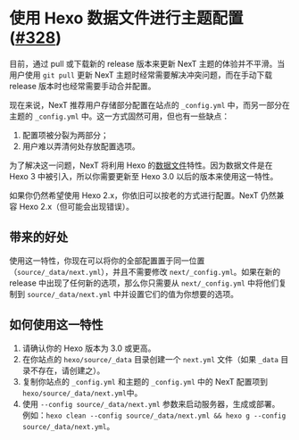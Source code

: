 # 使用 Hexo 数据文件进行主题配置 ([#328](https://github.com/iissnan/hexo-theme-next/issues/328))

目前，通过 pull 或下载新的 release 版本来更新 NexT 主题的体验并不平滑。当用户使用 `git pull` 更新 NexT 主题时经常需要解决冲突问题，而在手动下载 release 版本时也经常需要手动合并配置。

现在来说，NexT 推荐用户存储部分配置在站点的 `_config.yml` 中，而另一部分在主题的 `_config.yml` 中。这一方式固然可用，但也有一些缺点：
1. 配置项被分裂为两部分；
2. 用户难以弄清何处存放配置选项。

为了解决这一问题，NexT 将利用 Hexo 的[数据文件](https://hexo.io/docs/data-files.html)特性。因为数据文件是在 Hexo 3 中被引入，所以你需要更新至 Hexo 3.0 以后的版本来使用这一特性。

如果你仍然希望使用 Hexo 2.x，你依旧可以按老的方式进行配置。NexT 仍然兼容 Hexo 2.x（但可能会出现错误）。

## 带来的好处

使用这一特性，你现在可以将你的全部配置置于同一位置（`source/_data/next.yml`），并且不需要修改 `next/_config.yml`。如果在新的 release 中出现了任何新的选项，那么你只需要从 `next/_config.yml` 中将他们复制到 `source/_data/next.yml` 中并设置它们的值为你想要的选项。

## 如何使用这一特性

1. 请确认你的 Hexo 版本为 3.0 或更高。
2. 在你站点的 `hexo/source/_data` 目录创建一个 `next.yml` 文件（如果 `_data` 目录不存在，请创建之）。
3. 复制你站点的 `_config.yml` 和主题的 `_config.yml` 中的 NexT 配置项到`hexo/source/_data/next.yml`中。
4. 使用 `--config source/_data/next.yml` 参数来启动服务器，生成或部署。\
   例如：`hexo clean --config source/_data/next.yml && hexo g --config source/_data/next.yml`。
